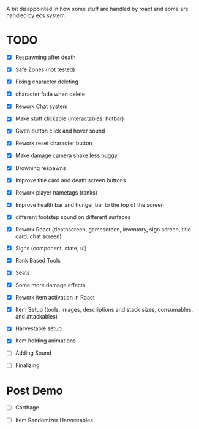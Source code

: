 A bit disappointed in how some stuff are handled by roact and some are handled by ecs system

# TODO

- [x] Respawning after death
- [x] Safe Zones (not tested)
- [x] Fixing character deleting
- [x] character fade when delete
- [x] Rework Chat system
- [x] Make stuff clickable (interactables, hotbar)
- [x] Given button click and hover sound
- [x] Rework reset character button
- [x] Make damage camera shake less buggy
- [x] Drowning respawns
- [x] Improve title card and death screen buttons
- [x] Rework player nametags (ranks)
- [x] Improve health bar and hunger bar to the top of the screen
- [x] different footstep sound on different surfaces
- [x] Rework Roact (deathscreen, gamescreen, inventory, sign screen, title card, chat screen)
- [x] Signs (component, state, ui)
- [x] Rank Based Tools
- [x] Seats
- [x] Some more damage effects
- [x] Rework item activation in Roact
- [x] Item Setup (tools, images, descriptions and stack sizes, consumables, and attackables)
- [x] Harvestable setup
- [x] Item holding animations

- [ ] Adding Sound

- [ ] Finalizing


# Post Demo

- [ ] Carthage

- [ ] Item Randomizer Harvestables